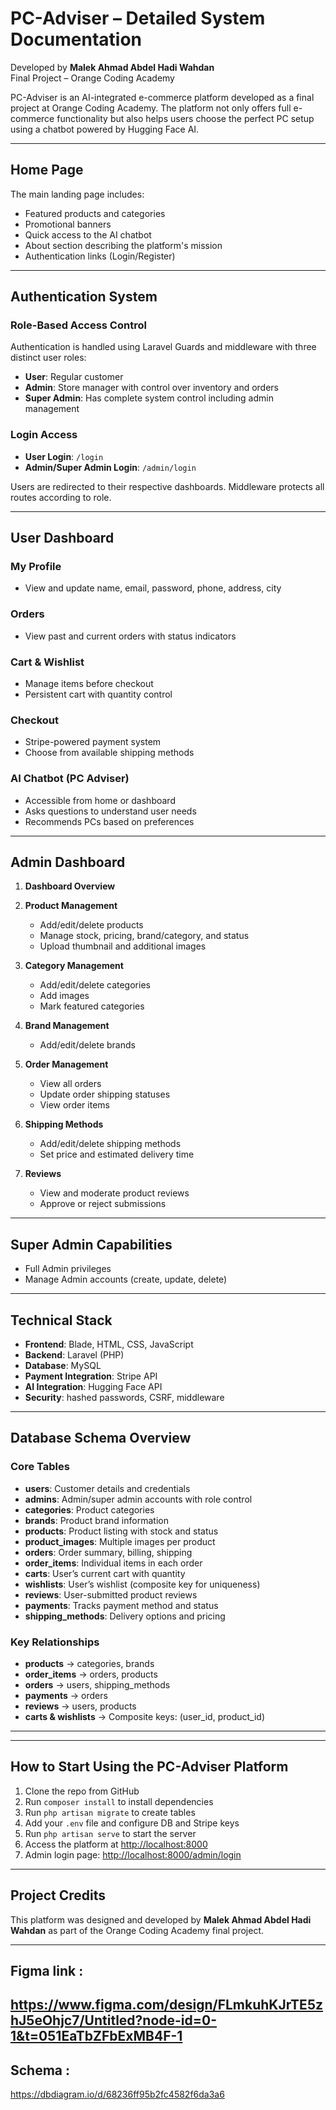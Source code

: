 # PC-Adviser – Detailed System Documentation

Developed by **Malek Ahmad Abdel Hadi Wahdan**  
Final Project – Orange Coding Academy

PC-Adviser is an AI-integrated e-commerce platform developed as a final project at Orange Coding Academy. The platform not only offers full e-commerce functionality but also helps users choose the perfect PC setup using a chatbot powered by Hugging Face AI.

---

## Home Page

The main landing page includes:
- Featured products and categories  
- Promotional banners  
- Quick access to the AI chatbot  
- About section describing the platform's mission  
- Authentication links (Login/Register)

---

## Authentication System

### Role-Based Access Control
Authentication is handled using Laravel Guards and middleware with three distinct user roles:
- **User**: Regular customer  
- **Admin**: Store manager with control over inventory and orders  
- **Super Admin**: Has complete system control including admin management  

### Login Access
- **User Login**: `/login`  
- **Admin/Super Admin Login**: `/admin/login`  

Users are redirected to their respective dashboards. Middleware protects all routes according to role.

---

## User Dashboard

### My Profile
- View and update name, email, password, phone, address, city  

### Orders
- View past and current orders with status indicators  

### Cart & Wishlist
- Manage items before checkout  
- Persistent cart with quantity control  

### Checkout
- Stripe-powered payment system  
- Choose from available shipping methods  

### AI Chatbot (PC Adviser)
- Accessible from home or dashboard  
- Asks questions to understand user needs  
- Recommends PCs based on preferences

---

## Admin Dashboard

1. **Dashboard Overview**  
  

2. **Product Management**  
   - Add/edit/delete products  
   - Manage stock, pricing, brand/category, and status  
   - Upload thumbnail and additional images  

3. **Category Management**  
   - Add/edit/delete categories  
   - Add images  
   - Mark featured categories  

4. **Brand Management**  
   - Add/edit/delete brands  
  

5. **Order Management**  
   - View all orders  
   - Update order shipping statuses  
   - View order items 

6. **Shipping Methods**  
   - Add/edit/delete shipping methods  
   - Set price and estimated delivery time  

7. **Reviews**  
   - View and moderate product reviews  
   - Approve or reject submissions  

---

## Super Admin Capabilities

- Full Admin privileges  
- Manage Admin accounts (create, update, delete)  


---

## Technical Stack

- **Frontend**: Blade, HTML, CSS, JavaScript  
- **Backend**: Laravel (PHP)  
- **Database**: MySQL  
- **Payment Integration**: Stripe API  
- **AI Integration**: Hugging Face API  
- **Security**: hashed passwords, CSRF, middleware  

---

## Database Schema Overview

### Core Tables
- **users**: Customer details and credentials  
- **admins**: Admin/super admin accounts with role control  
- **categories**: Product categories  
- **brands**: Product brand information  
- **products**: Product listing with stock and status  
- **product_images**: Multiple images per product  
- **orders**: Order summary, billing, shipping  
- **order_items**: Individual items in each order  
- **carts**: User’s current cart with quantity  
- **wishlists**: User’s wishlist (composite key for uniqueness)  
- **reviews**: User-submitted product reviews  
- **payments**: Tracks payment method and status  
- **shipping_methods**: Delivery options and pricing  

### Key Relationships
- **products** → categories, brands  
- **order_items** → orders, products  
- **orders** → users, shipping_methods  
- **payments** → orders  
- **reviews** → users, products  
- **carts & wishlists** → Composite keys: (user_id, product_id)

---



---

## How to Start Using the PC-Adviser Platform

1. Clone the repo from GitHub  
2. Run `composer install` to install dependencies  
3. Run `php artisan migrate` to create tables  
4. Add your `.env` file and configure DB and Stripe keys  
5. Run `php artisan serve` to start the server  
6. Access the platform at [http://localhost:8000](http://localhost:8000)  
7. Admin login page: [http://localhost:8000/admin/login](http://localhost:8000/admin/login)

---

## Project Credits

This platform was designed and developed by **Malek Ahmad Abdel Hadi Wahdan** as part of the Orange Coding Academy final project.

---

## Figma link :
https://www.figma.com/design/FLmkuhKJrTE5zhJ5eOhjc7/Untitled?node-id=0-1&t=051EaTbZFbExMB4F-1
---
## Schema : 
https://dbdiagram.io/d/68236ff95b2fc4582f6da3a6
